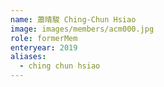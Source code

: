 ```yaml
---
name: 蕭晴駿 Ching-Chun Hsiao 
image: images/members/acm000.jpg 
role: formerMem
enteryear: 2019
aliases:
  - ching chun hsiao
---
```

